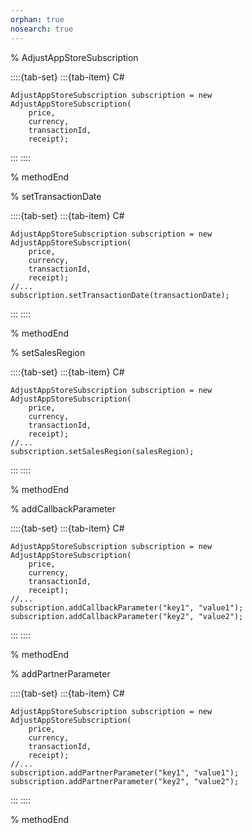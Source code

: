```yaml
---
orphan: true
nosearch: true
---
```


% AdjustAppStoreSubscription

::::{tab-set}
:::{tab-item} C#
```{code-block} cs
AdjustAppStoreSubscription subscription = new AdjustAppStoreSubscription(
    price,
    currency,
    transactionId,
    receipt);
```
:::
::::

% methodEnd

% setTransactionDate

::::{tab-set}
:::{tab-item} C#
```{code-block} cs
AdjustAppStoreSubscription subscription = new AdjustAppStoreSubscription(
    price,
    currency,
    transactionId,
    receipt);
//...
subscription.setTransactionDate(transactionDate);
```
:::
::::

% methodEnd

% setSalesRegion

::::{tab-set}
:::{tab-item} C#
```{code-block} cs
AdjustAppStoreSubscription subscription = new AdjustAppStoreSubscription(
    price,
    currency,
    transactionId,
    receipt);
//...
subscription.setSalesRegion(salesRegion);
```
:::
::::

% methodEnd

% addCallbackParameter

::::{tab-set}
:::{tab-item} C#
```{code-block} cs
AdjustAppStoreSubscription subscription = new AdjustAppStoreSubscription(
    price,
    currency,
    transactionId,
    receipt);
//...
subscription.addCallbackParameter("key1", "value1");
subscription.addCallbackParameter("key2", "value2");
```
:::
::::

% methodEnd

% addPartnerParameter

::::{tab-set}
:::{tab-item} C#
```{code-block} cs
AdjustAppStoreSubscription subscription = new AdjustAppStoreSubscription(
    price,
    currency,
    transactionId,
    receipt);
//...
subscription.addPartnerParameter("key1", "value1");
subscription.addPartnerParameter("key2", "value2");
```
:::
::::

% methodEnd
